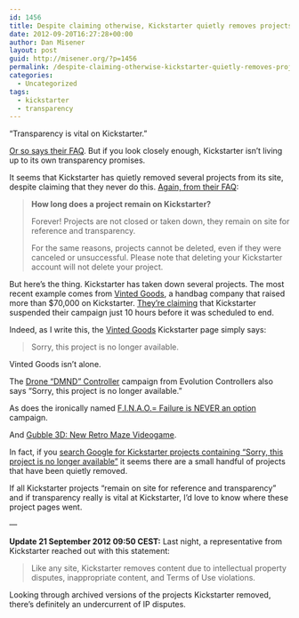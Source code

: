```yaml
---
id: 1456
title: Despite claiming otherwise, Kickstarter quietly removes projects
date: 2012-09-20T16:27:28+00:00
author: Dan Misener
layout: post
guid: http://misener.org/?p=1456
permalink: /despite-claiming-otherwise-kickstarter-quietly-removes-projects/
categories:
  - Uncategorized
tags:
  - kickstarter
  - transparency
---
```

&#8220;Transparency is vital on Kickstarter.&#8221;

[Or so says their FAQ](http://www.kickstarter.com/help/faq/creator%20questions#WhatIsMyRespForAnswQuesFromBackAndNonb). But if you look closely enough, Kickstarter isn&#8217;t living up to its own transparency promises.

It seems that Kickstarter has quietly removed several projects from its site, despite claiming that they never do this. [Again, from their FAQ](http://www.kickstarter.com/help/faq/creator%20questions#HowLongDoesAProjRemaOnKick):

> **How long does a project remain on Kickstarter?**
> 
> Forever! Projects are not closed or taken down, they remain on site for reference and transparency.
> 
> For the same reasons, projects cannot be deleted, even if they were canceled or unsuccessful. Please note that deleting your Kickstarter account will not delete your project.

But here&#8217;s the thing. Kickstarter has taken down several projects. The most recent example comes from [Vinted Goods](http://vintedgoods.com/), a handbag company that raised more than $70,000 on Kickstarter. [They&#8217;re claiming](http://vintedgoods.com/pr) that Kickstarter suspended their campaign just 10 hours before it was scheduled to end.

Indeed, as I write this, the [Vinted Goods](http://www.kickstarter.com/projects/446805249/vinted-bags-and-leather-goods-essentials-for-explo) Kickstarter page simply says:

> Sorry, this project is no longer available.

Vinted Goods isn&#8217;t alone.

The [Drone &#8220;DMND&#8221; Controller](http://www.kickstarter.com/projects/1032973938/dmnd-drone-controller) campaign from Evolution Controllers also says &#8220;Sorry, this project is no longer available.&#8221;

As does the ironically named [F.I.N.A.O.= Failure is NEVER an option](http://www.kickstarter.com/projects/939496554/finao-failure-is-never-an-option) campaign.

And [Gubble 3D: New Retro Maze Videogame](http://www.kickstarter.com/projects/1479679929/gubble-3d-new-retro-maze-videogame-by-ex-atari-des).

In fact, if you [search Google for Kickstarter projects containing &#8220;Sorry, this project is no longer available&#8221;](https://encrypted.google.com/search?hl=en&q="Sorry%2C%20this%20project%20is%20no%20longer%20available."#q=%22Sorry%2C+this+project+is+no+longer+available.%22+site%3Akickstarter.com&hl=en&prmd=imvns&filter=0&bav=on.2,or.r_gc.r_pw.r_cp.r_qf.&biw=1301&bih=651) it seems there are a small handful of projects that have been quietly removed.

If all Kickstarter projects &#8220;remain on site for reference and transparency&#8221; and if transparency really is vital at Kickstarter, I&#8217;d love to know where these project pages went.

&#8212;

**Update 21 September 2012 09:50 CEST:** Last night, a representative from Kickstarter reached out with this statement:

> Like any site, Kickstarter removes content due to intellectual property disputes, inappropriate content, and Terms of Use violations.

Looking through archived versions of the projects Kickstarter removed, there&#8217;s definitely an undercurrent of IP disputes.